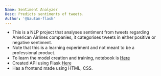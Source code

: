 ```yaml
---
Name: Sentiment Analyzer
Desc: Predicts sentiments of tweets.
Author: '@Gautam-flash'
---
```



- This is a NLP project that analyses sentiment from tweets regarding American Airlines companies, it categorises tweets in either positive or negative sentiment.
- Note that this is a learning experiment and not meant to be a professional product.
- To learn the model creation and training, notebook is [Here](./Data_and_model/Tweets_sent.ipynb)
- Created API using Flask [Here](./app.py)
- Has a frontend made using HTML, CSS.


